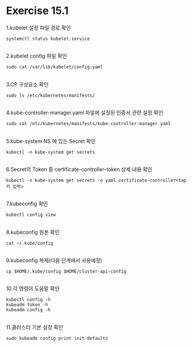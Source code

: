 # Exercise 15.1


1.kubelet 설정 파일 경로 확인
```
systemctl status kubelet.service
```

##

2.kubelet config 파일 확인
```
sudo cat /var/lib/kubelet/config.yaml
```

##

3.CP 구성요소 확인
```
sudo ls /etc/kubernetes/manifests/
```

##

4.kube-controller-manager.yaml 파일에 설정된 인증서 관련 설정 확인
```
sudo cat /etc/kubernetes/manifests/kube-controller-manager.yaml
```

##

5.kube-system NS 에 있는 Secret 확인
```
kubectl -n kube-system get secrets
```

##

6.Secret의 Token 중 certificate-controller-token 상세 내용 확인
```
kubectl -n kube-system get secrets -o yaml certificate-controller<tap키 입력>
```

##

7.kubeconfig 확인
```
kubectl config view
```

##

8.kubeconfig 원본 확인
```
cat ~/.kube/config
```

##

9.kubeconfig 복제(다음 단계에서 사용예정)
```
cp $HOME/.kube/config $HOME/cluster-api-config
```

##

10.각 명령어 도움말 확인

```
kubectl config -h
kubeadm token -h
kubeadm config -h
```

##

11.클러스터 기본 설정 확인
```
sudo kubeadm config print init-defaults
```
